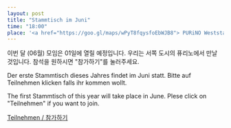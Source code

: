 ```yaml
---
layout: post
title: "Stammtisch im Juni"
time: "18:00"
place: '<a href="https://goo.gl/maps/wPyT8fqysfoEbWJB8"> PURiNO Weststadt</a>'
---
```


이번 달 (06월) 모임은 01일에 열릴 예정입니다.
우리는 서쪽 도시의 퓨리노에서 만날 것입니다. 
참석을 원하시면 "참가하기"를 눌러주세요.

Der erste Stammtisch dieses Jahres findet im Juni statt. 
Bitte auf Teilnehmen klicken falls ihr kommen wollt.

The first Stammtisch of this year will take place in June. 
Plese click on "Teilnehmen" if you want to join.


[Teilnehmen / 참가하기](https://nuudel.digitalcourage.de/VJAWz4HBBb41tmbx)
